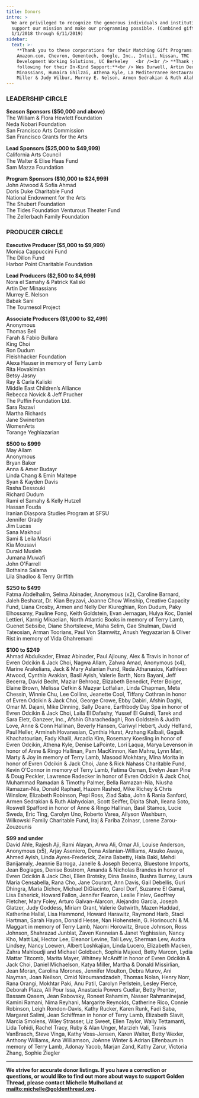 ```yaml
---
title: Donors
intro: >
  We are privileged to recognize the generous individuals and institutions that
  support our mission and make our programming possible. (Combined gifts from
  1/1/2018 through 6/11/2019)
sidebar:
  text: >-
    **Thank you to these corporations for their Matching Gift Programs:**<br />
    Amazon.com, Chevron, Genentech, Google, Inc., Intuit, Nissan, TMC
    Development Working Solutions, UC Berkeley   <br /><br /> **Thank you to the
    following for their In-Kind Support:**<br /> Wes Burwell, Artin Der
    Minassians, Humaira Ghilzai, Athena Kyle, La Mediterranee Restaurant, Bob
    Miller & Judy Wilbur, Murrey E. Nelson, Armen Sedrakian & Ruth Alahydoian
---
```

### **LEADERSHIP CIRCLE**

**Season Sponsors ($50,000 and above)**<br />The William & Flora Hewlett Foundation<br />Neda Nobari Foundation<br />San Francisco Arts Commission<br />San Francisco Grants for the Arts

**Lead Sponsors ($25,000 to $49,999)**\
California Arts Council
<br />The Walter & Elise Haas Fund
<br />Sam Mazza Foundation

**Program Sponsors ($10,000 to $24,999)**\
John Atwood & Sofia Ahmad
<br />Doris Duke Charitable Fund
<br />National Endowment for the Arts
<br />The Shubert Foundation
<br />The Tides Foundation Venturous Theater Fund
<br />The Zellerbach Family Foundation

### **PRODUCER CIRCLE**

**Executive Producer ($5,000 to $9,999)**\
Monica Cappuccini Fund
<br />The Dillon Fund
<br />Harbor Point Charitable Foundation

**Lead Producers ($2,500 to $4,999)**\
Nora el Samahy & Patrick Kaliski
<br />Artin Der Minassians
<br />Murrey E. Nelson
<br />Babak Sani
<br />The Tournesol Project

**Associate Producers ($1,000 to $2,499)**\
Anonymous<br />Thomas Bell<br />Farah & Fabio Bullara<br />King Choi<br />Ron Dudum<br />Fleishhacker Foundation<br />Alexa Hauser in memory of Terry Lamb<br />Rita Hovakimian<br />Betsy Jasny<br />Ray & Carla Kaliski<br />Middle East Children’s Alliance<br />Rebecca Novick & Jeff Prucher<br />The Puffin Foundation Ltd.<br />Sara Razavi<br />Martha Richards<br />Jane Swinerton<br />WomenArts<br />Torange Yeghiazarian

**$500 to $999**\
May Allam<br />Anonymous<br />Bryan Baker<br />Anna & Amer Budayr<br />Linda Chang & Emin Maltepe<br />Syan & Kayden Davis<br />Rasha Dessouki<br />Richard Dudum<br />Rami el Samahy & Kelly Hutzell<br />Hassan Fouda<br />Iranian Diaspora Studies Program at SFSU<br />Jennifer Grady<br />Jim Lucas<br />Sana Makhoul<br />Sami & Leila Masri<br />Kia Mousavi<br />Duraid Musleh<br />Jumana Muwafi<br />John O'Farrell<br />Bothaina Salama<br />Lila Shadloo & Terry Griffith

**$250 to $499**\
Fatma Abdelhalim, Selma Abinader, Anonymous (x2), Caroline Barnard, Jaleh Besharat, Dr. Kian Beyzavi, Joanne Chow Winship, Creative Capacity Fund, Liana Crosby, Armen and Nelly Der Kiureghian, Ron Dudum, Paky Elhossamy, Pauline Fong, Keith Goldstein, Evan Jernagan, Hulya Koc, Daniel Lettieri, Karnig Mikaelian, North Atlantic Books in memory of Terry Lamb, Guenet Sebsibe, Diane Shortsleeve, Maha Selim, Gae Shulman, David Tateosian, Arman Toorians, Paul Von Stamwitz, Anush Yegyazarian & Oliver Rist in memory of Vida Ghahremani

**$100 to $249**\
Ahmad Abdulkader, Elmaz Abinader, Paul Ajlouny, Alex & Travis in honor of Evren Odcikin & Jack Choi, Nagwa Allam, Zahwa Amad, Anonymous (x4), Marine Arakelians, Jack & Mary Aslanian Fund, Reda Athanasios, Kathleen Atwood, Cynthia Avakian, Basil Ayish, Valerie Barth, Nora Bayani, Jeff Becerra, David Becht, Maziar Behrooz, Elizabeth Benedict, Peter Boiger, Elaine Brown, Melissa Cefkin & Mazyar Lotfalian, Linda Chapman, Meta Chessin, Winnie Chu, Lee Collins, Jeanette Cool, Tiffany Cothran in honor of Evren Odcikin & Jack Choi, George Crowe, Ebby Dabiri, Afshin Daghi, Omar M. Dajani, Mike Dinning, Sally Doane, Earthbody Day Spa in honor of Evren Odcikin & Jack Choi, Laila El Dafashy, Yussef El Guindi, Tarek and Sara Eletr, Ganzeer, Inc., Afshin Gharachedaghi, Ron Goldstein & Judith Love, Anne & Conn Hallinan, Beverly Hansen, Cariwyl Hebert, Judy Helfand, Paul Heller, Armineh Hovanesian, Cynthia Hurst, Arzhang Kalbali, Gaguik Khachatourian, Fady Khalil, Arcadia Kim, Rosemary Koesling in honor of Evren Odcikin, Athena Kyle, Denise LaPointe, Lori Laqua, Marya Levenson in honor of Anne & Ringo Hallinan, Pam MacKinnon, Ken Mahru, Lynn Mari, Marty & Joy in memory of Terry Lamb, Masood Mokhtary, Mina Morita in honor of Evren Odcikin & Jack Choi, Jane & Rick Nahass Charitable Fund, Kevin O'Connor in memory of Terry Lamb, Fatima Osman, Evelyn Jean Pine & Doug Peckler, Lawrence Radecker in honor of Evren Odcikin & Jack Choi, Muhammad Ramadan & Timothy Palmer, Bella Ramazan-Nia, Niusha Ramazan-Nia, Donald Raphael, Hazem Rashed, Mike Richey & Chris Winslow, Elizabeth Robinson, Pepi Ross, Ziad Saba, John & Rania Sanford, Armen Sedrakian & Ruth Alahydoian, Scott Seiffer, Dipita Shah, Ileana Soto, Roswell Spafford in honor of Anne & Ringo Hallinan, Basil Stamos, Lucie Sweda, Eric Ting, Carolyn Uno, Roberto Varea, Allyson Washburn, Wilkowski Family Charitable Fund, Iraj & Fariba Zolnasr, Lorene Zarou-Zouzounis

**$99 and under**\
David Ahle, Rajesh Aji, Rami Alayan, Arwa Ali, Omar Ali, Louise Anderson, Anonymous (x5), Arjay Aseniero, Dena Aslanian-Williams, Atsuko Awaya, Ahmed Ayish, Linda Ayres-Frederick, Zeina Babetty, Hala Baki, Mehdi Banijamaly, Jeannie Barroga, Janelle & Joseph Becerra, Bluestone Imports, Jean Bogiages, Denise Bostrom, Amanda & Nicholas Brandes in honor of Evren Odcikin & Jack Choi, Ellen Brotsky, Dina Bseiso, Bushra Burney, Laura Maria Censabella, Rana Cho, Jane Courant, Ann Davis, Gail Debellis, Guri Dhingra, Maria Dichov, Michael DiGiacinto, Carol Dorf, Suzanne El Gamal, Lisa Esherick, Howard Fallon, Jennifer Fearon, Leslie Finlev, Geoffrey Fletcher, Mary Foley, Arturo Galvan-Alarcon, Alejandro Garcia, Joseph Glatzer, Judy Goddess, Miriam Grant, Valerie Gutwirth, Mazen Haddad, Katherine Hallal, Lisa Hammond, Howard Harawitz, Raymond Harb, Staci Hartman, Sarah Hayon, Donald Hesse, Nan Hohenstein, G. Horinouchi & M. Maggart in memory of Terry Lamb, Naomi Horowitz, Bruce Johnson, Ross Johnson, Shahrazad Junblat, Zaven Kanneian & Janet Yeghissian, Nancy Kho, Matt Lai, Hector Lee, Eleanor Levine, Tali Levy, Sherman Lew, Audra Lindsey, Nancy Loewen, Albert Loshkajian, Linda Lucero, Elizabeth Macken, Zahra Mahloudji and Michael Goldbach, Sophia Majeed, Betty Marcon, Lydia Mattar Titcomb, Marita Mayer, Whitney McAniff in honor of Evren Odcikin & Jack Choi, Daniel Michaelson, Katya Miller, Martha & Donald Missirlian, Jean Moran, Carolina Morones, Jennifer Moulton, Debra Murov, Ani Nayman, Joan Neilson, Omid Niroumandzadeh, Thomas Nolan, Henry Norr, Rana Orangi, Mokhtar Paki, Anu Patil, Carolyn Perlstein, Lesley Pierce, Deborah Plaza, Ali Pour Issa, Anastacia Powers Cuellar, Betty Prenter, Bassam Qasem, Jean Rabovsky, Roneet Rahamim, Nasser Rahmaninejad, Kamini Ramani, Nima Reyhani, Margarite Reynolds, Catherine Rico, Connie Robinson, Leigh Rondon-Davis, Kathy Rucker, Karen Runk, Fadi Saba, Margaret Salimi, Jean Schiffman in honor of Terry Lamb, Elizabeth Slavit, Marcia Smolens, Wiley Strasser, Liz Sweet, Ellen Taylor, Wally Tettamanti, Lida Tohidi, Rachel Tracy, Ruby & Alan Unger, Marzieh Vali, Travis VanBrasch, Steve Vinga, Kathy Voss-Jensen, Karen Walter, Betty Wexler, Anthony Williams, Ana Williamson, JoAnne Winter & Adrian Elfenbaum in memory of Terry Lamb, Adonay Yacob, Marjan Zand, Kathy Zarur, Victoria Zhang, Sophie Ziegler

- - -

**We strive for accurate donor listings. If you have a correction or questions, or would like to find out more about ways to support Golden Thread, please contact Michelle Mulholland at <mailto:michelle@goldenthread.org>.**
